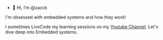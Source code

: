 - 👋 Hi, I’m @zacck

I'm obsessed with embedded systems and how they work!

I sometimes LiveCode my learning sessions on my [Youtube Channel](https://www.youtube.com/@Gaiaochos). Let's dive deep into Embedded systems. 

<!---
zacck/zacck is a ✨ special ✨ repository because its `README.md` (this file) appears on your GitHub profile.
You can click the Preview link to take a look at your changes.
--->
